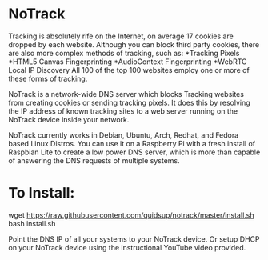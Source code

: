 # NoTrack
Tracking is absolutely rife on the Internet, on average 17 cookies are dropped by each website. Although you can block third party cookies, there are also more complex methods of tracking, such as: 
*Tracking Pixels
*HTML5 Canvas Fingerprinting
*AudioContext Fingerprinting
*WebRTC Local IP Discovery
All 100 of the top 100 websites employ one or more of these forms of tracking.
  
NoTrack is a network-wide DNS server which blocks Tracking websites from creating cookies or sending tracking pixels. It does this by resolving the IP address of known tracking sites to a web server running on the NoTrack device inside your network.
  
NoTrack currently works in Debian, Ubuntu, Arch, Redhat, and Fedora based Linux Distros.
You can use it on a Raspberry Pi with a fresh install of Raspbian Lite to create a low power DNS server, which is more than capable of answering the DNS requests of multiple systems.
  
# To Install:  
wget https://raw.githubusercontent.com/quidsup/notrack/master/install.sh  
bash install.sh

Point the DNS IP of all your systems to your NoTrack device.
Or setup DHCP on your NoTrack device using the instructional YouTube video provided.
